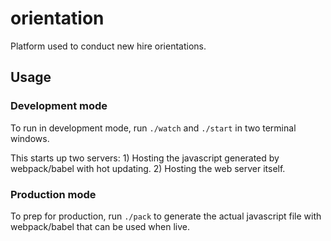 # orientation

Platform used to conduct new hire orientations.

## Usage

### Development mode

To run in development mode, run `./watch` and `./start` in two terminal windows.

This starts up two servers: 1) Hosting the javascript generated by webpack/babel with hot updating. 2) Hosting the web server itself.

### Production mode

To prep for production, run `./pack` to generate the actual javascript file with webpack/babel that can be used when live.
